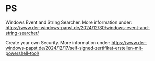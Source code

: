 # PS
Windows Event and String Searcher.
More information under: https://www.der-windows-papst.de/2024/12/30/windows-event-and-string-searcher/

Create your own Security.
More information under: https://www.der-windows-papst.de/2024/12/17/self-signed-zertifikat-erstellen-mit-powershell-tool/
